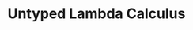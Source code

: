 ---
layout: docs
permalink: lambda-calculus/untyped-lambda-calculus
section: lambda-calculus
title: Untyped Lambda Calculus
---